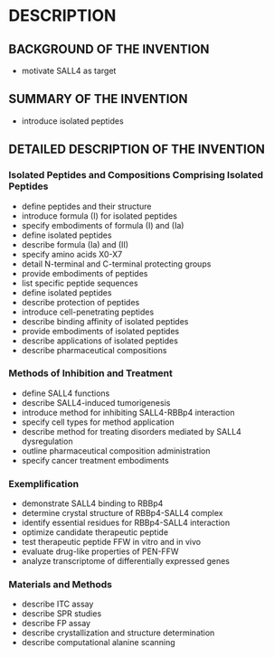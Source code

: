 # DESCRIPTION

## BACKGROUND OF THE INVENTION

- motivate SALL4 as target

## SUMMARY OF THE INVENTION

- introduce isolated peptides

## DETAILED DESCRIPTION OF THE INVENTION

### Isolated Peptides and Compositions Comprising Isolated Peptides

- define peptides and their structure
- introduce formula (I) for isolated peptides
- specify embodiments of formula (I) and (Ia)
- define isolated peptides
- describe formula (Ia) and (II)
- specify amino acids X0-X7
- detail N-terminal and C-terminal protecting groups
- provide embodiments of peptides
- list specific peptide sequences
- define isolated peptides
- describe protection of peptides
- introduce cell-penetrating peptides
- describe binding affinity of isolated peptides
- provide embodiments of isolated peptides
- describe applications of isolated peptides
- describe pharmaceutical compositions

### Methods of Inhibition and Treatment

- define SALL4 functions
- describe SALL4-induced tumorigenesis
- introduce method for inhibiting SALL4-RBBp4 interaction
- specify cell types for method application
- describe method for treating disorders mediated by SALL4 dysregulation
- outline pharmaceutical composition administration
- specify cancer treatment embodiments

### Exemplification

- demonstrate SALL4 binding to RBBp4
- determine crystal structure of RBBp4-SALL4 complex
- identify essential residues for RBBp4-SALL4 interaction
- optimize candidate therapeutic peptide
- test therapeutic peptide FFW in vitro and in vivo
- evaluate drug-like properties of PEN-FFW
- analyze transcriptome of differentially expressed genes

### Materials and Methods

- describe ITC assay
- describe SPR studies
- describe FP assay
- describe crystallization and structure determination
- describe computational alanine scanning

